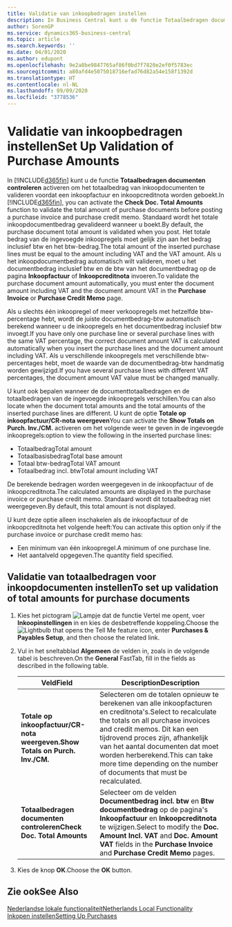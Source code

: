 ```yaml
---
title: Validatie van inkoopbedragen instellen
description: In Business Central kunt u de functie Totaalbedragen documenten controleren activeren om het totaalbedrag van inkoopdocumenten te valideren voordat een inkoopfactuur en inkoopcreditnota worden geboekt.
author: SorenGP
ms.service: dynamics365-business-central
ms.topic: article
ms.search.keywords: ''
ms.date: 04/01/2020
ms.author: edupont
ms.openlocfilehash: 9e2a8be9847765af86f0bd7f7820e2ef0f5783ec
ms.sourcegitcommit: a80afd4e5075018716efad76d82a54e158f1392d
ms.translationtype: HT
ms.contentlocale: nl-NL
ms.lasthandoff: 09/09/2020
ms.locfileid: "3778536"
---
```

# <a name="set-up-validation-of-purchase-amounts"></a><span data-ttu-id="e4b98-103">Validatie van inkoopbedragen instellen</span><span class="sxs-lookup"><span data-stu-id="e4b98-103">Set Up Validation of Purchase Amounts</span></span>
<span data-ttu-id="e4b98-104">In [!INCLUDE[d365fin](../../includes/d365fin_md.md)] kunt u de functie **Totaalbedragen documenten controleren** activeren om het totaalbedrag van inkoopdocumenten te valideren voordat een inkoopfactuur en inkoopcreditnota worden geboekt.</span><span class="sxs-lookup"><span data-stu-id="e4b98-104">In [!INCLUDE[d365fin](../../includes/d365fin_md.md)], you can activate the **Check Doc. Total Amounts** function to validate the total amount of purchase documents before posting a purchase invoice and purchase credit memo.</span></span> <span data-ttu-id="e4b98-105">Standaard wordt het totale inkoopdocumentbedrag gevalideerd wanneer u boekt.</span><span class="sxs-lookup"><span data-stu-id="e4b98-105">By default, the purchase document total amount is validated when you post.</span></span> <span data-ttu-id="e4b98-106">Het totale bedrag van de ingevoegde inkoopregels moet gelijk zijn aan het bedrag inclusief btw en het btw-bedrag.</span><span class="sxs-lookup"><span data-stu-id="e4b98-106">The total amount of the inserted purchase lines must be equal to the amount including VAT and the VAT amount.</span></span> <span data-ttu-id="e4b98-107">Als u het inkoopdocumentbedrag automatisch wilt valideren, moet u het documentbedrag inclusief btw en de btw van het documentbedrag op de pagina **Inkoopfactuur** of **Inkoopcreditnota** invoeren.</span><span class="sxs-lookup"><span data-stu-id="e4b98-107">To validate the purchase document amount automatically, you must enter the document amount including VAT and the document amount VAT in the **Purchase Invoice** or **Purchase Credit Memo** page.</span></span>  

<span data-ttu-id="e4b98-108">Als u slechts één inkoopregel of meer verkoopregels met hetzelfde btw-percentage hebt, wordt de juiste documentbedrag-btw automatisch berekend wanneer u de inkoopregels en het documentbedrag inclusief btw invoegt.</span><span class="sxs-lookup"><span data-stu-id="e4b98-108">If you have only one purchase line or several purchase lines with the same VAT percentage, the correct document amount VAT is calculated automatically when you insert the purchase lines and the document amount including VAT.</span></span> <span data-ttu-id="e4b98-109">Als u verschillende inkoopregels met verschillende btw-percentages hebt, moet de waarde van de documentbedrag-btw handmatig worden gewijzigd.</span><span class="sxs-lookup"><span data-stu-id="e4b98-109">If you have several purchase lines with different VAT percentages, the document amount VAT value must be changed manually.</span></span>  

<span data-ttu-id="e4b98-110">U kunt ook bepalen wanneer de documenttotaalbedragen en de totaalbedragen van de ingevoegde inkoopregels verschillen.</span><span class="sxs-lookup"><span data-stu-id="e4b98-110">You can also locate when the document total amounts and the total amounts of the inserted purchase lines are different.</span></span> <span data-ttu-id="e4b98-111">U kunt de optie **Totale op inkoopfactuur/CR-nota weergeven**</span><span class="sxs-lookup"><span data-stu-id="e4b98-111">You can activate the **Show Totals on Purch. Inv./CM.**</span></span> <span data-ttu-id="e4b98-112">activeren om het volgende weer te geven in de ingevoegde inkoopregels:</span><span class="sxs-lookup"><span data-stu-id="e4b98-112">option to view the following in the inserted purchase lines:</span></span>  

- <span data-ttu-id="e4b98-113">Totaalbedrag</span><span class="sxs-lookup"><span data-stu-id="e4b98-113">Total amount</span></span>  
- <span data-ttu-id="e4b98-114">Totaalbasisbedrag</span><span class="sxs-lookup"><span data-stu-id="e4b98-114">Total base amount</span></span>  
- <span data-ttu-id="e4b98-115">Totaal btw-bedrag</span><span class="sxs-lookup"><span data-stu-id="e4b98-115">Total VAT amount</span></span>  
- <span data-ttu-id="e4b98-116">Totaalbedrag incl. btw</span><span class="sxs-lookup"><span data-stu-id="e4b98-116">Total amount including VAT</span></span>  

<span data-ttu-id="e4b98-117">De berekende bedragen worden weergegeven in de inkoopfactuur of de inkoopcreditnota.</span><span class="sxs-lookup"><span data-stu-id="e4b98-117">The calculated amounts are displayed in the purchase invoice or purchase credit memo.</span></span> <span data-ttu-id="e4b98-118">Standaard wordt dit totaalbedrag niet weergegeven.</span><span class="sxs-lookup"><span data-stu-id="e4b98-118">By default, this total amount is not displayed.</span></span>  

<span data-ttu-id="e4b98-119">U kunt deze optie alleen inschakelen als de inkoopfactuur of de inkoopcreditnota het volgende heeft:</span><span class="sxs-lookup"><span data-stu-id="e4b98-119">You can activate this option only if the purchase invoice or purchase credit memo has:</span></span>  

- <span data-ttu-id="e4b98-120">Een minimum van één inkoopregel.</span><span class="sxs-lookup"><span data-stu-id="e4b98-120">A minimum of one purchase line.</span></span>  
- <span data-ttu-id="e4b98-121">Het aantalveld opgegeven.</span><span class="sxs-lookup"><span data-stu-id="e4b98-121">The quantity field specified.</span></span>  

## <a name="to-set-up-validation-of-total-amounts-for-purchase-documents"></a><span data-ttu-id="e4b98-122">Validatie van totaalbedragen voor inkoopdocumenten instellen</span><span class="sxs-lookup"><span data-stu-id="e4b98-122">To set up validation of total amounts for purchase documents</span></span>  

1.  <span data-ttu-id="e4b98-123">Kies het pictogram ![Lampje dat de functie Vertel me opent](../../media/ui-search/search_small.png "Vertel me wat u wilt doen"), voer **Inkoopinstellingen** in en kies de desbetreffende koppeling.</span><span class="sxs-lookup"><span data-stu-id="e4b98-123">Choose the ![Lightbulb that opens the Tell Me feature](../../media/ui-search/search_small.png "Tell me what you want to do") icon, enter **Purchases & Payables Setup**, and then choose the related link.</span></span>  
2.  <span data-ttu-id="e4b98-124">Vul in het sneltabblad **Algemeen** de velden in, zoals in de volgende tabel is beschreven.</span><span class="sxs-lookup"><span data-stu-id="e4b98-124">On the **General** FastTab, fill in the fields as described in the following table.</span></span>  

    |<span data-ttu-id="e4b98-125">Veld</span><span class="sxs-lookup"><span data-stu-id="e4b98-125">Field</span></span>|<span data-ttu-id="e4b98-126">Description</span><span class="sxs-lookup"><span data-stu-id="e4b98-126">Description</span></span>|  
    |---------------------------------|---------------------------------------|  
    |<span data-ttu-id="e4b98-127">**Totale op inkoopfactuur/CR-nota weergeven.**</span><span class="sxs-lookup"><span data-stu-id="e4b98-127">**Show Totals on Purch. Inv./CM.**</span></span>|<span data-ttu-id="e4b98-128">Selecteren om de totalen opnieuw te berekenen van alle inkoopfacturen en creditnota's.</span><span class="sxs-lookup"><span data-stu-id="e4b98-128">Select to recalculate the totals on all purchase invoices and credit memos.</span></span> <span data-ttu-id="e4b98-129">Dit kan een tijdrovend proces zijn, afhankelijk van het aantal documenten dat moet worden herberekend.</span><span class="sxs-lookup"><span data-stu-id="e4b98-129">This can take more time depending on the number of documents that must be recalculated.</span></span>|  
    |<span data-ttu-id="e4b98-130">**Totaalbedragen documenten controleren**</span><span class="sxs-lookup"><span data-stu-id="e4b98-130">**Check Doc. Total Amounts**</span></span>|<span data-ttu-id="e4b98-131">Selecteer om de velden **Documentbedrag incl. btw** en **Btw documentbedrag** op de pagina's **Inkoopfactuur** en **Inkoopcreditnota** te wijzigen.</span><span class="sxs-lookup"><span data-stu-id="e4b98-131">Select to modify the **Doc. Amount Incl. VAT** and **Doc. Amount VAT** fields in the **Purchase Invoice** and **Purchase Credit Memo** pages.</span></span>|  

3.  <span data-ttu-id="e4b98-132">Kies de knop **OK**.</span><span class="sxs-lookup"><span data-stu-id="e4b98-132">Choose the **OK** button.</span></span>  

## <a name="see-also"></a><span data-ttu-id="e4b98-133">Zie ook</span><span class="sxs-lookup"><span data-stu-id="e4b98-133">See Also</span></span>  
[<span data-ttu-id="e4b98-134">Nederlandse lokale functionaliteit</span><span class="sxs-lookup"><span data-stu-id="e4b98-134">Netherlands Local Functionality</span></span>](netherlands-local-functionality.md)  
[<span data-ttu-id="e4b98-135">Inkopen instellen</span><span class="sxs-lookup"><span data-stu-id="e4b98-135">Setting Up Purchases</span></span>](../../sales-how-work-standard-lines.md)
